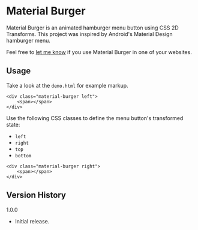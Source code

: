 # Material Burger

Material Burger is an animated hamburger menu button using CSS 2D Transforms. This project was inspired by Android's Material Design hamburger menu.

Feel free to [let me know](https://www.twitter.com/cmyee) if you use Material Burger in one of your websites.

## Usage

Take a look at the `demo.html` for example markup.

```
<div class="material-burger left">
	<span></span>
</div>
```

Use the following CSS classes to define the menu button's transformed state:

- `left`
- `right`
- `top`
- `bottom`

```
<div class="material-burger right">
	<span></span>
</div>
```

## Version History

1.0.0

- Initial release.
